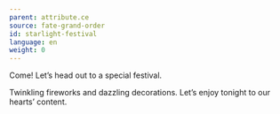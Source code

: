 ```yaml
---
parent: attribute.ce
source: fate-grand-order
id: starlight-festival
language: en
weight: 0
---
```


Come! Let’s head out to a special festival.

Twinkling fireworks and dazzling decorations.
Let’s enjoy tonight to our hearts’ content.
